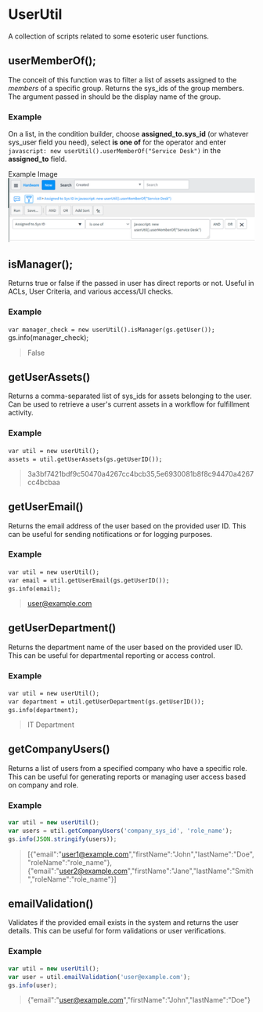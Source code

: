 # UserUtil

A collection of scripts related to some esoteric user functions.

## userMemberOf();

The conceit of this function was to filter a list of assets assigned to the _members_ of a specific group. Returns the sys_ids of the group members. The argument passed in should be the display name of the group.

### Example

On a list, in the condition builder, choose **assigned_to.sys_id** (or whatever sys_user field you need), select **is one of** for the operator and enter
`javascript: new userUtil().userMemberOf("Service Desk")` in the **assigned_to** field.

Example Image
![userMemberOf example](userMemberOf.png)

## isManager();

Returns true or false if the passed in user has direct reports or not. Useful in ACLs, User Criteria, and various access/UI checks.

### Example

`var manager_check = new userUtil().isManager(gs.getUser()); `gs.info(manager_check);

> False

## getUserAssets()

Returns a comma-separated list of sys_ids for assets belonging to the user. Can be used to retrieve a user's current assets in a workflow for fulfillment activity.

### Example

`var util = new userUtil();`  
`assets = util.getUserAssets(gs.getUserID());`

> 3a3bf7421bdf9c50470a4267cc4bcb35,5e6930081b8f8c94470a4267cc4bcbaa


## getUserEmail()

Returns the email address of the user based on the provided user ID. This can be useful for sending notifications or for logging purposes.

### Example

`var util = new userUtil();`  
`var email = util.getUserEmail(gs.getUserID());`  
`gs.info(email);`

> user@example.com

## getUserDepartment()

Returns the department name of the user based on the provided user ID. This can be useful for departmental reporting or access control.

### Example

`var util = new userUtil();`  
`var department = util.getUserDepartment(gs.getUserID());`  
`gs.info(department);`

> IT Department

## getCompanyUsers()

Returns a list of users from a specified company who have a specific role. This can be useful for generating reports or managing user access based on company and role.

### Example

```javascript
var util = new userUtil();
var users = util.getCompanyUsers('company_sys_id', 'role_name');
gs.info(JSON.stringify(users));
```

> [{"email":"user1@example.com","firstName":"John","lastName":"Doe","roleName":"role_name"}, {"email":"user2@example.com","firstName":"Jane","lastName":"Smith","roleName":"role_name"}]

## emailValidation()

Validates if the provided email exists in the system and returns the user details. This can be useful for form validations or user verifications.

### Example

```javascript
var util = new userUtil();
var user = util.emailValidation('user@example.com');
gs.info(user);
```

> {"email":"user@example.com","firstName":"John","lastName":"Doe"}

